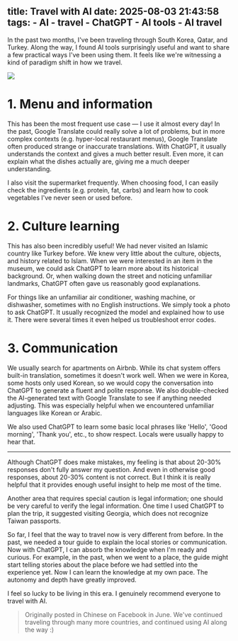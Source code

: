 title: Travel with AI
date: 2025-08-03 21:43:58
tags:
    - AI
    - travel
    - ChatGPT
    - AI tools
    - AI travel
---

In the past two months, I've been traveling through South Korea, Qatar, and Turkey. Along the way, I found AI tools surprisingly useful and want to share a few practical ways I've been using them. It feels like we're witnessing a kind of paradigm shift in how we travel.

<img src="/images/20250803/AAA_6494.jpg">

<!-- more -->

# 1. Menu and information

This has been the most frequent use case — I use it almost every day! In the past, Google Translate could really solve a lot of problems, but in more complex contexts (e.g. hyper-local restaurant menus), Google Translate often produced strange or inaccurate translations. With ChatGPT, it usually understands the context and gives a much better result. Even more, it can explain what the dishes actually are, giving me a much deeper understanding.

I also visit the supermarket frequently. When choosing food, I can easily check the ingredients (e.g. protein, fat, carbs) and learn how to cook vegetables I've never seen or used before.

# 2. Culture learning

This has also been incredibly useful! We had never visited an Islamic country like Turkey before. We knew very little about the culture, objects, and history related to Islam. When we were interested in an item in the museum, we could ask ChatGPT to learn more about its historical background. Or, when walking down the street and noticing unfamiliar landmarks, ChatGPT often gave us reasonably good explanations.

For things like an unfamiliar air conditioner, washing machine, or dishwasher, sometimes with no English instructions. We simply took a photo to ask ChatGPT. It usually recognized the model and explained how to use it. There were several times it even helped us troubleshoot error codes.

# 3. Communication

We usually search for apartments on Airbnb. While its chat system offers built-in translation, sometimes it doesn't work well. When we were in Korea, some hosts only used Korean, so we would copy the conversation into ChatGPT to generate a fluent and polite response. We also double-checked the AI-generated text with Google Translate to see if anything needed adjusting. This was especially helpful when we encountered unfamiliar languages like Korean or Arabic.

We also used ChatGPT to learn some basic local phrases like 'Hello', 'Good morning', 'Thank you', etc., to show respect. Locals were usually happy to hear that.

---

Although ChatGPT does make mistakes, my feeling is that about 20-30% responses don't fully answer my question. And even in otherwise good responses, about 20-30% content is not correct. But I think it is really helpful that it provides enough useful insight to help me most of the time.

Another area that requires special caution is legal information; one should be very careful to verify the legal information. One time I used ChatGPT to plan the trip, it suggested visiting Georgia, which does not recognize Taiwan passports.

So far, I feel that the way to travel now is very different from before. In the past, we needed a tour guide to explain the local stories or communication. Now with ChatGPT, I can absorb the knowledge when I'm ready and curious. For example, in the past, when we went to a place, the guide might start telling stories about the place before we had settled into the experience yet. Now I can learn the knowledge at my own pace. The autonomy and depth have greatly improved.

I feel so lucky to be living in this era. I genuinely recommend everyone to travel with AI.

> Originally posted in Chinese on Facebook in June. We've continued traveling through many more countries, and continued using AI along the way :)
